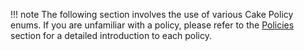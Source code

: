 !!! note
    The following section involves the use of various Cake Policy enums. If you are unfamiliar with a policy, please refer to the [Policies](/core-api/special-types/policies/) section for a detailed introduction to each policy.